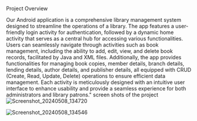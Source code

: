 Project Overview

Our Android application is a comprehensive library management system designed to streamline the operations of a library. The app features a user-friendly login activity for authentication, followed by a dynamic home activity that serves as a central hub for accessing various functionalities. Users can seamlessly navigate through activities such as book management, including the ability to add, edit, view, and delete book records, facilitated by Java and XML files. Additionally, the app provides functionalities for managing book copies, member details, branch details, lending details, author details, and publisher details, all equipped with CRUD (Create, Read, Update, Delete) operations to ensure efficient data management. Each activity is meticulously designed with an intuitive user interface to enhance usability and provide a seamless experience for both administrators and library patrons."
screen shots of the project
![Screenshot_20240508_134720](https://github.com/suraifmohamed/library_app/assets/136228677/8eac5d38-3b2c-4bbe-97f4-ccbd57db4bad)

![Screenshot_20240508_134546](https://github.com/suraifmohamed/library_app/assets/136228677/4f2f0a27-5a0c-4562-89ea-e5d864c5bfaf)
